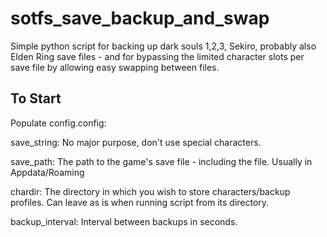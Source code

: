 # sotfs_save_backup_and_swap
Simple python script for backing up dark souls 1,2,3, Sekiro, probably also Elden Ring save files - and for bypassing the limited character slots per save file by allowing easy swapping between files.

## To Start
Populate config.config:

save_string: No major purpose, don't use special characters.
	
save_path: The path to the game's save file - including the file. Usually in Appdata/Roaming
	
chardir: The directory in which you wish to store characters/backup profiles. Can leave as is when running script from its directory.
	
backup_interval: Interval between backups in seconds.